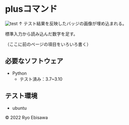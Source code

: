 # plusコマンド
![test](https://github.com/ryoebisawa/robosys202x/actions/workflows/test.yml/badge.svg)
↑ テスト結果を反映したバッジの画像が埋め込まれる。

標準入力から読み込んだ数字を足す。

（ここに前のページの項目をいろいろ書く）

## 必要なソフトウェア
* Python
  * テスト済み：3.7~3.10

## テスト環境
* ubuntu

© 2022 Ryo Ebisawa

